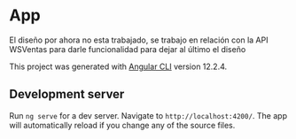 # App

El diseño por ahora no esta trabajado, se trabajo en relación con la API WSVentas para darle funcionalidad para dejar al último el diseño

This project was generated with [Angular CLI](https://github.com/angular/angular-cli) version 12.2.4.

## Development server

Run `ng serve` for a dev server. Navigate to `http://localhost:4200/`. The app will automatically reload if you change any of the source files.

